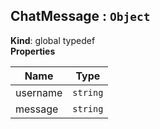 <a name="ChatMessage"></a>

## ChatMessage : <code>Object</code>
**Kind**: global typedef  
**Properties**

| Name | Type |
| --- | --- |
| username | <code>string</code> | 
| message | <code>string</code> | 

